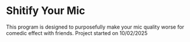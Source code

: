 # Shitify Your Mic

This program is designed to purposefully make your mic quality worse for comedic effect with friends.
Project started on 10/02/2025